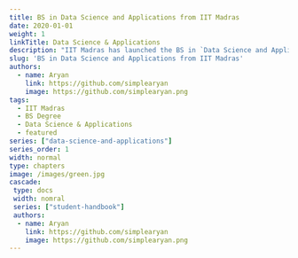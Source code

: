 ```yaml
---
title: BS in Data Science and Applications from IIT Madras
date: 2020-01-01
weight: 1
linkTitle: Data Science & Applications
description: "IIT Madras has launched the BS in `Data Science and Applications`. In this program, the course contents are delivered online and can be studied by anyone from anywhere, while the monthly quizzes and final semester exams will have to be attended in-person at designated centres."
slug: 'BS in Data Science and Applications from IIT Madras'
authors:
  - name: Aryan
    link: https://github.com/simplearyan
    image: https://github.com/simplearyan.png
tags:
  - IIT Madras
  - BS Degree
  - Data Science & Applications
  - featured
series: ["data-science-and-applications"]
series_order: 1
width: normal
type: chapters
image: /images/green.jpg
cascade:
 type: docs
 width: nomral
 series: ["student-handbook"]
 authors:
  - name: Aryan
    link: https://github.com/simplearyan
    image: https://github.com/simplearyan.png
---
```


